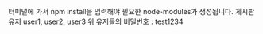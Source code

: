터미널에 가서 npm install을 입력해야 필요한 node-modules가 생성됩니다.
게시판 유저 user1, user2, user3
위 유저들의 비밀번호 : test1234
